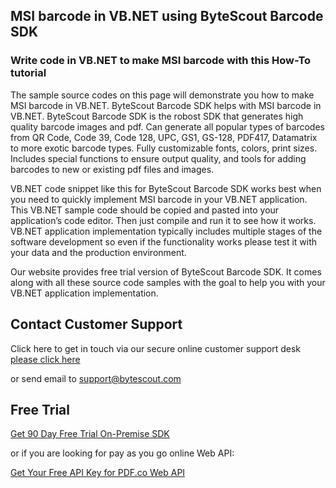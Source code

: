 ## MSI barcode in VB.NET using ByteScout Barcode SDK

### Write code in VB.NET to make MSI barcode with this How-To tutorial

The sample source codes on this page will demonstrate you how to make MSI barcode in VB.NET. ByteScout Barcode SDK helps with MSI barcode in VB.NET. ByteScout Barcode SDK is the robost SDK that generates high quality barcode images and pdf. Can generate all popular types of barcodes from QR Code, Code 39, Code 128, UPC, GS1, GS-128, PDF417, Datamatrix to more exotic barcode types. Fully customizable fonts, colors, print sizes. Includes special functions to ensure output quality, and tools for adding barcodes to new or existing pdf files and images.

VB.NET code snippet like this for ByteScout Barcode SDK works best when you need to quickly implement MSI barcode in your VB.NET application. This VB.NET sample code should be copied and pasted into your application’s code editor. Then just compile and run it to see how it works. VB.NET application implementation typically includes multiple stages of the software development so even if the functionality works please test it with your data and the production environment.

Our website provides free trial version of ByteScout Barcode SDK. It comes along with all these source code samples with the goal to help you with your VB.NET application implementation.

## Contact Customer Support

Click here to get in touch via our secure online customer support desk [please click here](https://bytescout.zendesk.com/hc/en-us/requests/new?subject=ByteScout%20Barcode%20SDK%20Question)

or send email to [support@bytescout.com](mailto:support@bytescout.com?subject=ByteScout%20Barcode%20SDK%20Question) 

## Free Trial

[Get 90 Day Free Trial On-Premise SDK](https://bytescout.com/download/web-installer?utm_source=github-readme)

or if you are looking for pay as you go online Web API:

[Get Your Free API Key for PDF.co Web API](https://pdf.co/documentation/api?utm_source=github-readme)